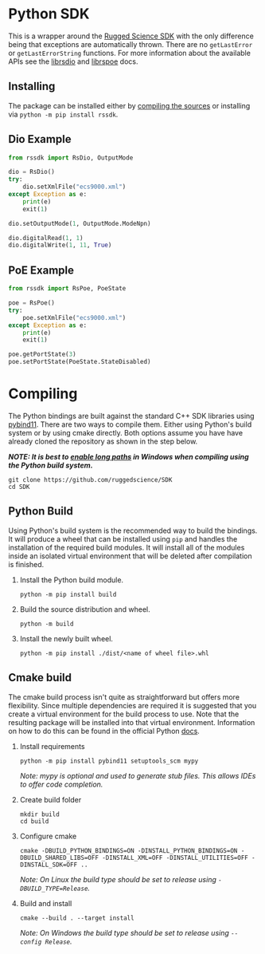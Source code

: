 # Python SDK
This is a wrapper around the [Rugged Science SDK](/README.md) with the only difference being that exceptions are automatically thrown. There are no `getLastError` or `getLastErrorString` functions. For more information about the available APIs see the [librsdio](/librsdio.md) and [librspoe](/librspoe.md) docs. 


## Installing
The package can be installed either by [compiling the sources](#compiling) or installing via `python -m pip install rssdk`.  

## Dio Example
```python
from rssdk import RsDio, OutputMode

dio = RsDio()
try:
    dio.setXmlFile("ecs9000.xml")
except Exception as e:
    print(e)
    exit(1)

dio.setOutputMode(1, OutputMode.ModeNpn)

dio.digitalRead(1, 1)
dio.digitalWrite(1, 11, True)

```

## PoE Example
```python
from rssdk import RsPoe, PoeState

poe = RsPoe()
try:
    poe.setXmlFile("ecs9000.xml")
except Exception as e:
    print(e)
    exit(1)

poe.getPortState(3)
poe.setPortState(PoeState.StateDisabled)
```

# Compiling
The Python bindings are built against the standard C++ SDK libraries using [pybind11](https://pybind11.readthedocs.io/en/stable/). There are two ways to compile them. Either using Python's build system or by using cmake directly. Both options assume you have have already cloned the repository as shown in the step below.

***NOTE: It is best to [enable long paths](https://learn.microsoft.com/en-us/windows/win32/fileio/maximum-file-path-limitation?tabs=registry#enable-long-paths-in-windows-10-version-1607-and-later) in Windows when compiling using the Python build system.***

```console
git clone https://github.com/ruggedscience/SDK
cd SDK
```


## Python Build
Using Python's build system is the recommended way to build the bindings. It will produce a wheel that can be installed using `pip` and handles the installation of the required build modules. It will install all of the modules inside an isolated virtual environment that will be deleted after compilation is finished. 

1) Install the Python build module.
    ```console
    python -m pip install build
    ```

2) Build the source distribution and wheel.
    ```console
    python -m build
    ```

3) Install the newly built wheel.
    ```console
    python -m pip install ./dist/<name of wheel file>.whl
    ```

## Cmake build
The cmake build process isn't quite as straightforward but offers more flexibility. Since multiple dependencies are required it is suggested that you create a virtual environment for the build process to use. Note that the resulting package will be installed into that virtual environment. Information on how to do this can be found in the official Python [docs](https://packaging.python.org/en/latest/guides/installing-using-pip-and-virtual-environments/#creating-a-virtual-environment).


1) Install requirements
    ```console
    python -m pip install pybind11 setuptools_scm mypy
    ```
    *Note: mypy is optional and used to generate stub files. This allows IDEs to offer code completion.*

2) Create build folder
    ```console
    mkdir build
    cd build
    ```

3) Configure cmake
    ```console
    cmake -DBUILD_PYTHON_BINDINGS=ON -DINSTALL_PYTHON_BINDINGS=ON -DBUILD_SHARED_LIBS=OFF -DINSTALL_XML=OFF -DINSTALL_UTILITIES=OFF -DINSTALL_SDK=OFF ..
    ```
    *Note: On Linux the build type should be set to release using `-DBUILD_TYPE=Release`.*

4) Build and install
    ```console
    cmake --build . --target install
    ```
    *Note: On Windows the build type should be set to release using `--config Release`.*
